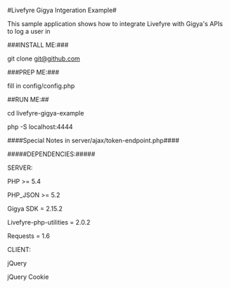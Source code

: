 #Livefyre Gigya Intgeration Example#

This sample application shows how to integrate Livefyre with Gigya's APIs to log a user in


###INSTALL ME:###

git clone git@github.com


###PREP ME:###

fill in config/config.php


##RUN ME:##

cd livefyre-gigya-example

php -S localhost:4444




####Special Notes in server/ajax/token-endpoint.php####


#####DEPENDENCIES:#####

SERVER:

PHP 						>= 	5.4

PHP_JSON					>=	5.2

Gigya SDK					=	2.15.2

Livefyre-php-utilities		=	2.0.2

Requests					=	1.6


CLIENT:

jQuery

jQuery Cookie


